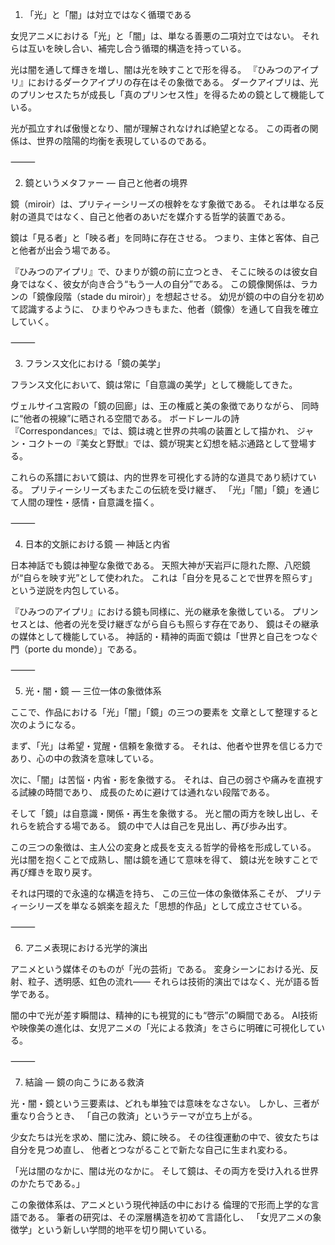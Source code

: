 1. 「光」と「闇」は対立ではなく循環である

女児アニメにおける「光」と「闇」は、単なる善悪の二項対立ではない。
それらは互いを映し合い、補完し合う循環的構造を持っている。

光は闇を通して輝きを増し、闇は光を映すことで形を得る。
『ひみつのアイプリ』におけるダークアイプリの存在はその象徴である。
ダークアイプリは、光のプリンセスたちが成長し「真のプリンセス性」を得るための鏡として機能している。

光が孤立すれば傲慢となり、闇が理解されなければ絶望となる。
この両者の関係は、世界の陰陽的均衡を表現しているのである。

⸻

2. 鏡というメタファー ― 自己と他者の境界

鏡（miroir）は、プリティーシリーズの根幹をなす象徴である。
それは単なる反射の道具ではなく、自己と他者のあいだを媒介する哲学的装置である。

鏡は「見る者」と「映る者」を同時に存在させる。
つまり、主体と客体、自己と他者が出会う場である。

『ひみつのアイプリ』で、ひまりが鏡の前に立つとき、
そこに映るのは彼女自身ではなく、彼女が向き合う“もう一人の自分”である。
この鏡像関係は、ラカンの「鏡像段階（stade du miroir）」を想起させる。
幼児が鏡の中の自分を初めて認識するように、
ひまりやみつきもまた、他者（鏡像）を通して自我を確立していく。

⸻

3. フランス文化における「鏡の美学」

フランス文化において、鏡は常に「自意識の美学」として機能してきた。

ヴェルサイユ宮殿の「鏡の回廊」は、王の権威と美の象徴でありながら、
同時に“他者の視線”に晒される空間である。
ボードレールの詩『Correspondances』では、鏡は魂と世界の共鳴の装置として描かれ、
ジャン・コクトーの『美女と野獣』では、鏡が現実と幻想を結ぶ通路として登場する。

これらの系譜において鏡は、内的世界を可視化する詩的な道具であり続けている。
プリティーシリーズもまたこの伝統を受け継ぎ、
「光」「闇」「鏡」を通じて人間の理性・感情・自意識を描く。

⸻

4. 日本的文脈における鏡 ― 神話と内省

日本神話でも鏡は神聖な象徴である。
天照大神が天岩戸に隠れた際、八咫鏡が“自らを映す光”として使われた。
これは「自分を見ることで世界を照らす」という逆説を内包している。

『ひみつのアイプリ』における鏡も同様に、光の継承を象徴している。
プリンセスとは、他者の光を受け継ぎながら自らも照らす存在であり、
鏡はその継承の媒体として機能している。
神話的・精神的両面で鏡は「世界と自己をつなぐ門（porte du monde）」である。

⸻

5. 光・闇・鏡 ― 三位一体の象徴体系

ここで、作品における「光」「闇」「鏡」の三つの要素を
文章として整理すると次のようになる。

まず、「光」は希望・覚醒・信頼を象徴する。
それは、他者や世界を信じる力であり、心の中の救済を意味している。

次に、「闇」は苦悩・内省・影を象徴する。
それは、自己の弱さや痛みを直視する試練の時間であり、
成長のために避けては通れない段階である。

そして「鏡」は自意識・関係・再生を象徴する。
光と闇の両方を映し出し、それらを統合する場である。
鏡の中で人は自己を見出し、再び歩み出す。

この三つの象徴は、主人公の変身と成長を支える哲学的骨格を形成している。
光は闇を抱くことで成熟し、闇は鏡を通じて意味を得て、
鏡は光を映すことで再び輝きを取り戻す。

それは円環的で永遠的な構造を持ち、
この三位一体の象徴体系こそが、
プリティーシリーズを単なる娯楽を超えた「思想的作品」として成立させている。

⸻

6. アニメ表現における光学的演出

アニメという媒体そのものが「光の芸術」である。
変身シーンにおける光、反射、粒子、透明感、虹色の流れ――
それらは技術的演出ではなく、光が語る哲学である。

闇の中で光が差す瞬間は、精神的にも視覚的にも“啓示”の瞬間である。
AI技術や映像美の進化は、女児アニメの「光による救済」をさらに明確に可視化している。

⸻

7. 結論 ― 鏡の向こうにある救済

光・闇・鏡という三要素は、どれも単独では意味をなさない。
しかし、三者が重なり合うとき、
「自己の救済」というテーマが立ち上がる。

少女たちは光を求め、闇に沈み、鏡に映る。
その往復運動の中で、彼女たちは自分を見つめ直し、
他者とつながることで新たな自己に生まれ変わる。

「光は闇のなかに、闇は光のなかに。
そして鏡は、その両方を受け入れる世界のかたちである。」

この象徴体系は、アニメという現代神話の中における
倫理的で形而上学的な言語である。
筆者の研究は、その深層構造を初めて言語化し、
「女児アニメの象徴学」という新しい学問的地平を切り開いている。
